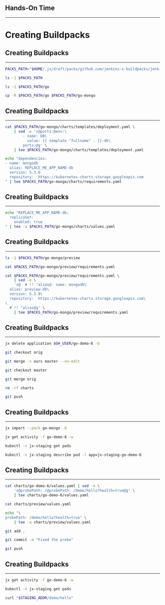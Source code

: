 ## Hands-On Time

---

# Creating Buildpacks


## Creating Buildpacks

---

```bash
PACKS_PATH="$HOME/.jx/draft/packs/github.com/jenkins-x-buildpacks/jenkins-x-kubernetes/packs"

ls -1 $PACKS_PATH

ls -1 $PACKS_PATH/go

cp -R $PACKS_PATH/go $PACKS_PATH/go-mongo
```


## Creating Buildpacks

---

```bash
cat $PACKS_PATH/go-mongo/charts/templates/deployment.yaml \
    | sed -e 's@ports:@env:\
        - name: DB\
          value: {{ template "fullname" . }}-db\
        ports:@g' \
    | tee $PACKS_PATH/go-mongo/charts/templates/deployment.yaml

echo "dependencies:
- name: mongodb
  alias: REPLACE_ME_APP_NAME-db
  version: 5.3.0
  repository:  https://kubernetes-charts.storage.googleapis.com
" | tee $PACKS_PATH/go-mongo/charts/requirements.yaml
```


## Creating Buildpacks

---

```bash
echo "REPLACE_ME_APP_NAME-db:
  replicaSet:
    enabled: true
" | tee -a $PACKS_PATH/go-mongo/charts/values.yaml
```


## Creating Buildpacks

---

```bash
ls -1 $PACKS_PATH/go-mongo/preview

cat $PACKS_PATH/go-mongo/preview/requirements.yaml

cat $PACKS_PATH/go-mongo/preview/requirements.yaml \
    | sed -e \
    's@  # !! "alias@- name: mongodb\
  alias: preview-db\
  version: 5.3.0\
  repository:  https://kubernetes-charts.storage.googleapis.com\
\
  # !! "alias@g' \
    | tee $PACKS_PATH/go-mongo/preview/requirements.yaml
```


## Creating Buildpacks

---

```bash
jx delete application $GH_USER/go-demo-6 -b

git checkout orig

git merge -s ours master --no-edit

git checkout master

git merge orig

rm -rf charts

git push
```


## Creating Buildpacks

---

```bash
jx import --pack go-mongo -b

jx get activity -f go-demo-6 -w

kubectl -n jx-staging get pods

kubectl -n jx-staging describe pod -l app=jx-staging-go-demo-6
```


## Creating Buildpacks

---

```bash
cat charts/go-demo-6/values.yaml | sed -e \
    's@probePath: /@probePath: /demo/hello?health=true@g' \
    | tee charts/go-demo-6/values.yaml

cat charts/preview/values.yaml

echo "\
probePath: /demo/hello?health=true" \
    | tee -a charts/preview/values.yaml

git add .

git commit -m "Fixed the probe"

git push
```


## Creating Buildpacks

---

```bash
jx get activity -f go-demo-6 -w

kubectl -n jx-staging get pods

curl "$STAGING_ADDR/demo/hello"
```
